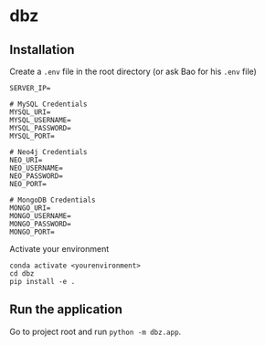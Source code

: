 # dbz
## Installation

Create a `.env` file in the root directory (or ask Bao for his `.env` file) 
```
SERVER_IP=

# MySQL Credentials
MYSQL_URI=
MYSQL_USERNAME=
MYSQL_PASSWORD=
MYSQL_PORT=

# Neo4j Credentials
NEO_URI=
NEO_USERNAME=
NEO_PASSWORD=
NEO_PORT=

# MongoDB Credentials
MONGO_URI=
MONGO_USERNAME=
MONGO_PASSWORD=
MONGO_PORT=

```

Activate your environment
```
conda activate <yourenvironment>
cd dbz
pip install -e .
```

## Run the application

Go to project root and run `python -m dbz.app`.

